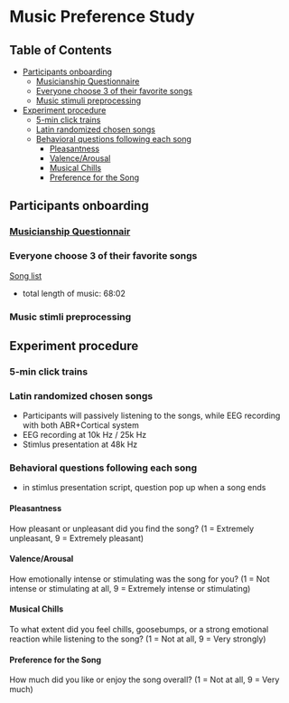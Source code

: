 # Music Preference Study

## Table of Contents
- [Participants onboarding](#participants-onboarding)
  - [Musicianship Questionnaire](#musicianship-questionnaire)
  - [Everyone choose 3 of their favorite songs](#everyone-choose-3-of-their-favorite-songs)
  - [Music stimuli preprocessing](#music-stimuli-preprocessing)
- [Experiment procedure](#experiment-procedure)
  - [5-min click trains](#5-min-click-trains)
  - [Latin randomized chosen songs](#latin-randomized-chosen-songs)
  - [Behavioral questions following each song](#behavioral-questions-following-each-song)
    - [Pleasantness](#pleasantness)
    - [Valence/Arousal](#valencearousal)
    - [Musical Chills](#musical-chills)
    - [Preference for the Song](#preference-for-the-song)

## Participants onboarding

### [Musicianship Questionnair]()

### Everyone choose 3 of their favorite songs
[Song list](https://docs.google.com/spreadsheets/d/1YDDWKmQ6O3HpwoQeA3kcLaOXuhWvbGlxDFgny0Mv1zk/edit?gid=0#gid=0)

- total length of music: 68:02

### Music stimli preprocessing


## Experiment procedure
### 5-min click trains
### Latin randomized chosen songs
- Participants will passively listening to the songs, while EEG recording with both ABR+Cortical system
- EEG recording at 10k Hz / 25k Hz
- Stimlus presentation at 48k Hz
### Behavioral questions following each song
- in stimlus presentation script, question pop up when a song ends
#### Pleasantness
 How pleasant or unpleasant did you find the song?
 (1 = Extremely unpleasant, 9 = Extremely pleasant)
#### Valence/Arousal
 How emotionally intense or stimulating was the song for you?
 (1 = Not intense or stimulating at all, 9 = Extremely intense or stimulating)
#### Musical Chills
 To what extent did you feel chills, goosebumps, or a strong emotional reaction while listening to the song?
 (1 = Not at all, 9 = Very strongly)
#### Preference for the Song
 How much did you like or enjoy the song overall?
 (1 = Not at all, 9 = Very much)
